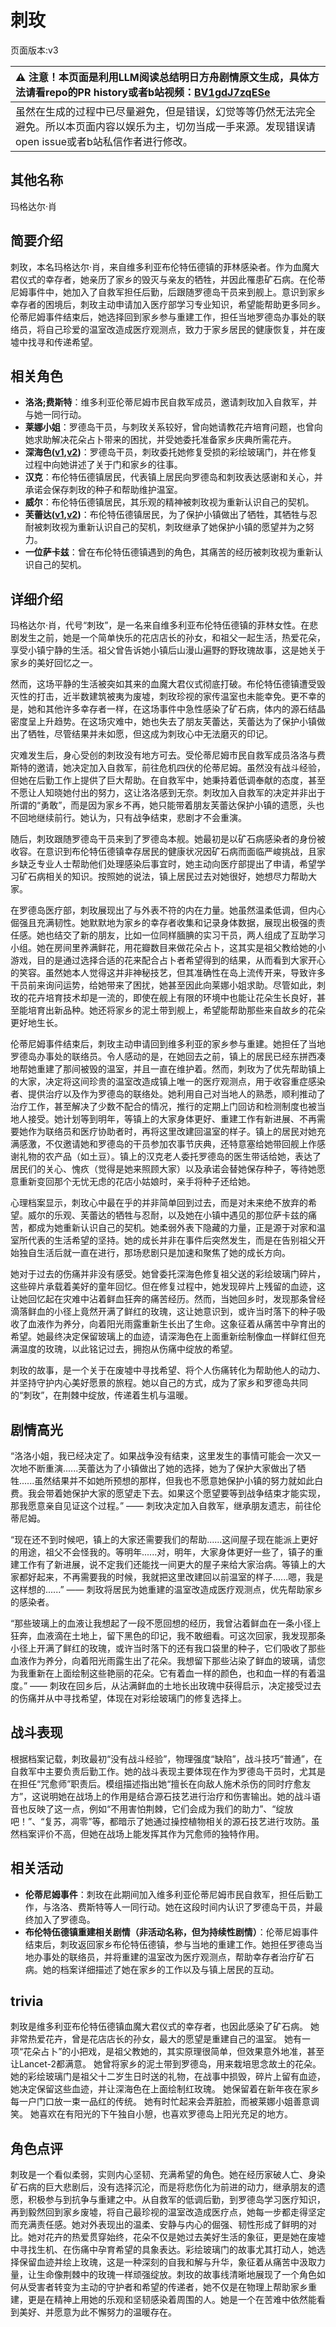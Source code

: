 # 刺玫
页面版本:v3
 

| :warning: 注意！本页面是利用LLM阅读总结明日方舟剧情原文生成，具体方法请看repo的PR history或者b站视频：[BV1gdJ7zqESe](https://www.bilibili.com/video/BV1gdJ7zqESe/)         |
|:----------------------------|
| 虽然在生成的过程中已尽量避免，但是错误，幻觉等等仍然无法完全避免。所以本页面内容以娱乐为主，切勿当成一手来源。发现错误请open issue或者b站私信作者进行修改。|



## 其他名称
玛格达尔·肖
## 简要介绍
刺玫，本名玛格达尔·肖，来自维多利亚布伦特伍德镇的菲林感染者。作为血魔大君仪式的幸存者，她亲历了家乡的毁灭与亲友的牺牲，并因此罹患矿石病。在伦蒂尼姆事件中，她加入了自救军担任后勤，后跟随罗德岛干员来到舰上。意识到家乡幸存者的困境后，刺玫主动申请加入医疗部学习专业知识，希望能帮助更多同乡。伦蒂尼姆事件结束后，她选择回到家乡参与重建工作，担任当地罗德岛办事处的联络员，将自己珍爱的温室改造成医疗观测点，致力于家乡居民的健康恢复，并在废墟中找寻和传递希望。
## 相关角色
-   **洛洛;费斯特**：维多利亚伦蒂尼姆市民自救军成员，邀请刺玫加入自救军，并与她一同行动。
-   **莱娜小姐**：罗德岛干员，与刺玫关系较好，曾向她请教花卉培育问题，也曾向她求助解决花朵占卜带来的困扰，并受她委托准备家乡庆典所需花卉。
-   **深海色([v1](../chars/char_110_deepcl.md),[v2](char_110_deepcl.md))**：罗德岛干员，刺玫委托她修复受损的彩绘玻璃门，并在修复过程中向她讲述了关于门和家乡的往事。
-   **汉克**：布伦特伍德镇居民，代表镇上居民向罗德岛和刺玫表达感谢和关心，并承诺会保存刺玫的种子和帮助维护温室。
-   **威尔**：布伦特伍德镇居民，其乐观的精神被刺玫视为重新认识自己的契机。
-   **芙蕾达([v1](../chars/extended_char_fu_lei_da.md),[v2](extended_char_fu_lei_da.md))**：布伦特伍德镇居民，为了保护小镇做出了牺牲，其牺牲与忍耐被刺玫视为重新认识自己的契机，刺玫继承了她保护小镇的愿望并为之努力。
-   **一位萨卡兹**：曾在布伦特伍德镇遇到的角色，其痛苦的经历被刺玫视为重新认识自己的契机。
## 详细介绍
玛格达尔·肖，代号“刺玫”，是一名来自维多利亚布伦特伍德镇的菲林女性。在悲剧发生之前，她是一个简单快乐的花店店长的孙女，和祖父一起生活，热爱花朵，享受小镇宁静的生活。祖父曾告诉她小镇后山漫山遍野的野玫瑰故事，这是她关于家乡的美好回忆之一。

然而，这场平静的生活被突如其来的血魔大君仪式彻底打破。布伦特伍德镇遭受毁灭性的打击，近半数建筑被夷为废墟，刺玫珍视的家传温室也未能幸免。更不幸的是，她和其他许多幸存者一样，在这场事件中急性感染了矿石病，体内的源石结晶密度呈上升趋势。在这场灾难中，她也失去了朋友芙蕾达，芙蕾达为了保护小镇做出了牺牲，尽管结果并未如愿，但这成为刺玫心中无法磨灭的印记。

灾难发生后，身心受创的刺玫没有地方可去。受伦蒂尼姆市民自救军成员洛洛与费斯特的邀请，她决定加入自救军，前往危机四伏的伦蒂尼姆。虽然没有战斗经验，但她在后勤工作上提供了巨大帮助。在自救军中，她秉持着低调奉献的态度，甚至不愿让人知晓她付出的努力，这让洛洛感到无奈。刺玫加入自救军的决定并非出于所谓的“勇敢”，而是因为家乡不再，她只能带着朋友芙蕾达保护小镇的遗愿，头也不回地继续前行。她认为，只有战争结束，悲剧才不会重演。

随后，刺玫跟随罗德岛干员来到了罗德岛本舰。她最初是以矿石病感染者的身份被收容。在意识到布伦特伍德镇幸存居民的健康状况因矿石病而面临严峻挑战，且家乡缺乏专业人士帮助他们处理感染后事宜时，她主动向医疗部提出了申请，希望学习矿石病相关的知识。按照她的说法，镇上居民过去对她很好，她想尽力帮助大家。

在罗德岛医疗部，刺玫展现出了与外表不符的内在力量。她虽然温柔低调，但内心倔强且充满韧性。她默默地为家乡的幸存者收集和记录身体数据，展现出极强的责任感。她也结交了新的朋友，比如一位同样腼腆的实习干员，两人组成了互助学习小组。她在房间里养满鲜花，用花瓣数目来做花朵占卜，这其实是祖父教给她的小游戏，目的是通过选择合适的花来配合占卜者希望得到的结果，从而看到大家开心的笑容。虽然她本人觉得这并非神秘技艺，但其准确性在岛上流传开来，导致许多干员前来询问运势，给她带来了困扰，她甚至因此向莱娜小姐求助。尽管如此，刺玫的花卉培育技术却是一流的，即使在舰上有限的环境中也能让花朵生长良好，甚至能培育出新品种。她还将家乡的泥土带到舰上，希望能帮助那些来自故乡的花朵更好地生长。

伦蒂尼姆事件结束后，刺玫主动申请回到维多利亚的家乡参与重建。她担任了当地罗德岛办事处的联络员。令人感动的是，在她回去之前，镇上的居民已经东拼西凑地帮她重建了那间被毁的温室，并且一直在维护着。然而，刺玫为了优先帮助镇上的大家，决定将这间珍贵的温室改造成镇上唯一的医疗观测点，用于收容重症感染者、提供治疗以及作为罗德岛的联络处。她利用自己对当地人的熟悉，顺利推动了治疗工作，甚至解决了少数不配合的情况，推行的定期上门回访和检测制度也被当地人接受。她计划等到明年，等镇上的大家身体更好、重建工作有新进展、不再需要她作为联络员和医疗协助者时，再将这里改建回温室的样子。镇上的居民对她充满感激，不仅邀请她和罗德岛的干员参加农事节庆典，还特意塞给她带回舰上作感谢礼物的农产品（如土豆）。镇上的汉克老人委托罗德岛的医生带话给她，表达了居民们的关心、愧疚（觉得是她来照顾大家）以及承诺会替她保存种子，等待她愿意重新变回那个无忧无虑的花店小姑娘时，亲手将种子还给她。

心理档案显示，刺玫心中最在乎的并非简单回到过去，而是对未来绝不放弃的希望。威尔的乐观、芙蕾达的牺牲与忍耐，以及她在小镇中遇见的那位萨卡兹的痛苦，都成为她重新认识自己的契机。她柔弱外表下隐藏的力量，正是源于对家和温室所代表的生活希望的坚持。她的成长并非在事件后突然发生，而是在告别祖父开始独自生活后就一直在进行，那场悲剧只是加速和聚焦了她的成长方向。

她对于过去的伤痛并非没有感受。她曾委托深海色修复祖父送的彩绘玻璃门碎片，这些碎片承载着美好的童年回忆。但在修复过程中，她发现碎片上残留的血迹，这让她回忆起在灾难中沾着鲜血狂奔的痛苦经历。然而，当她回乡时，发现那条曾经滴落鲜血的小径上竟然开满了鲜红的玫瑰，这让她意识到，或许当时落下的种子吸收了血液作为养分，向着阳光雨露重新生长出了生命。这象征着从痛苦中孕育出的希望。她最终决定保留玻璃上的血迹，请深海色在上面重新绘制像血一样鲜红但充满温度的玫瑰，以此铭记过去，拥抱从伤痛中绽放的希望。

刺玫的故事，是一个关于在废墟中寻找希望、将个人伤痛转化为帮助他人的动力、并坚持守护内心美好愿景的旅程。她以自己的方式，成为了家乡和罗德岛共同的“刺玫”，在荆棘中绽放，传递着生机与温暖。
## 剧情高光
“洛洛小姐，我已经决定了。如果战争没有结束，这里发生的事情可能会一次又一次地不断重演......芙蕾达为了小镇做出了她的选择，她为了保护大家做出了牺牲......虽然结果并不如她所预想的那样，但我也不愿意她保护小镇的努力就如此白费。我会带着她保护大家的愿望走下去。如果这个愿望要等到战争结束才能实现，那我愿意亲自见证这个过程。”
—— 刺玫决定加入自救军，继承朋友遗志，前往伦蒂尼姆。

“现在还不到时候吧，镇上的大家还需要我们的帮助......这间屋子现在能派上更好的用途，祖父不会怪我的。等明年......对，明年，大家身体更好一些了，镇子的重建工作有了新进展，说不定我们还能找一间更大的屋子来给大家治病。等镇上的大家都好起来，不再需要我的时候，我就把这里改建回以前温室的样子......嗯，我是这样想的......”
—— 刺玫将居民为她重建的温室改造成医疗观测点，优先帮助家乡的感染者。

“那些玻璃上的血液让我想起了一段不愿回想的经历，我曾沾着鲜血在一条小径上狂奔，血液滴在土地上，留下黑色的印记，我不敢细看。可这次回家，我发现那条小径上开满了鲜红的玫瑰，或许当时落下的还有我口袋里的种子，它们吸收了那些血液作为养分，向着阳光雨露生出了花朵。我想留下那些沾染了鲜血的玻璃，请您为我重新在上面绘制这些艳丽的花朵。它有着血一样的颜色，也和血一样的有着温度。”
—— 刺玫在回乡后，从沾满鲜血的土地长出玫瑰中获得启示，决定接受过去的伤痛并从中寻找希望，体现在对彩绘玻璃门的修复选择上。
## 战斗表现
根据档案记载，刺玫最初“没有战斗经验”，物理强度“缺陷”，战斗技巧“普通”，在自救军中主要负责后勤工作。她的战斗表现主要体现在作为罗德岛干员时，尤其是在担任“咒愈师”职责后。模组描述指出她“擅长在向敌人施术杀伤的同时疗愈友方”，这说明她在战场上的作用是结合源石技艺进行治疗和伤害输出。她的战斗语音也反映了这一点，例如“不用害怕荆棘，它们会成为我们的助力”、“绽放吧！”、“复苏，凋零”等，都暗示了她通过操控植物相关的源石技艺进行攻防。虽然档案评价不高，但她在战场上能发挥其作为咒愈师的独特作用。
## 相关活动
-   **伦蒂尼姆事件**：刺玫在此期间加入维多利亚伦蒂尼姆市民自救军，担任后勤工作，与洛洛、费斯特等人一同行动。她在这段时间内认识了罗德岛干员，并最终加入了罗德岛。
-   **布伦特伍德镇重建相关剧情（非活动名称，但为持续性剧情）**：伦蒂尼姆事件结束后，刺玫返回家乡布伦特伍德镇，参与当地的重建工作。她担任罗德岛当地办事处的联络员，并将重建的温室改为医疗观测点，帮助幸存者治疗矿石病。她的档案详细描述了她在家乡的工作以及与镇上居民的互动。
## trivia
刺玫是维多利亚布伦特伍德镇血魔大君仪式的幸存者，也因此感染了矿石病。
她非常热爱花卉，曾是花店店长的孙女，最大的愿望是重建自己的温室。
她有一项“花朵占卜”的小把戏，是祖父教她的，其实原理很简单，但效果意外地准，甚至让Lancet-2都满意。
她曾将家乡的泥土带到罗德岛，用来栽培思念故土的花朵。
她的彩绘玻璃门是祖父十二岁生日时送的礼物，在战事中损毁，碎片上留有血迹，她决定保留这些血迹，并让深海色在上面绘制红玫瑰。
她保留着在新年夜在家乡每一户门口放一束一品红的传统。
她有时忙起来会弄脏脸，而被莱娜小姐善意调笑。
她喜欢在有阳光的下午独自小憩，也喜欢罗德岛上阳光充足的地方。
## 角色点评
刺玫是一个看似柔弱，实则内心坚韧、充满希望的角色。她在经历家破人亡、身染矿石病的巨大悲剧后，没有选择沉沦，而是将悲伤化为前进的动力，继承朋友的遗愿，积极参与到抗争与重建之中。从自救军的低调后勤，到罗德岛学习医疗知识，再到毅然回到家乡废墟，将自己最珍视的温室改造成医疗点，她每一步都走得坚定而充满责任感。她对外表现出的温柔、安静与内心的倔强、韧性形成了鲜明的对比。她对花卉的热爱贯穿始终，花朵不仅是她过去美好生活的象征，更是她在废墟中寻找生机、在伤痛中孕育希望的具象表达。彩绘玻璃门的故事尤其打动人，她选择保留血迹并绘上玫瑰，这是一种深刻的自我和解与升华，象征着从痛苦中汲取力量，让生命像荆棘中的玫瑰一样顽强绽放。刺玫的故事线清晰地展现了一个角色如何从受害者转变为主动的守护者和希望的传递者，她不仅是在物理上帮助家乡重建，更是在精神上用她的乐观和坚韧感染着周围的人。她是一个在苦难中依然能看到美好、并愿意为此不懈努力的温暖存在。